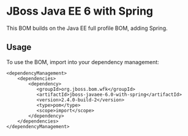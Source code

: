 JBoss Java EE 6 with Spring
===============================

This BOM builds on the Java EE full profile BOM, adding Spring.
  
Usage
-----

To use the BOM, import into your dependency management:

    <dependencyManagement>
        <dependencies>
            <dependency>
               <groupId>org.jboss.bom.wfk</groupId>
               <artifactId>jboss-javaee-6.0-with-spring</artifactId>
               <version>2.4.0-build-2</version>
               <type>pom</type>
               <scope>import</scope>
            </dependency>
        </dependencies>
    </dependencyManagement>
